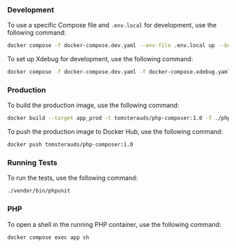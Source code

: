 ### Development

To use a specific Compose file and `.env.local` for development, use the following command:

```bash
docker compose -f docker-compose.dev.yaml --env-file .env.local up --build -d
```

To set up Xdebug for development, use the following command:

```bash
docker compose -f docker-compose.dev.yaml -f docker-compose.xdebug.yaml --env-file .env.local up -d --build
```

### Production

To build the production image, use the following command:

```bash
docker build --target app_prod -t tomsterauds/php-composer:1.0 -f ./php/Dockerfile .
```

To push the production image to Docker Hub, use the following command:

```bash
docker push tomsterauds/php-composer:1.0
```

### Running Tests

To run the tests, use the following command:

```bash
./vendor/bin/phpunit
```

### PHP

To open a shell in the running PHP container, use the following command:

```bash
docker compose exec app sh
```

